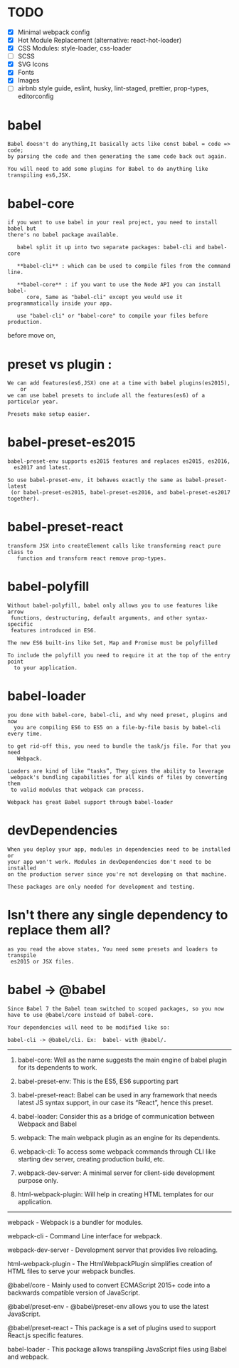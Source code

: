 # TODO
- [x] Minimal webpack config
- [x] Hot Module Replacement (alternative: react-hot-loader)
- [x] CSS Modules: style-loader, css-loader
- [ ] SCSS
- [x] SVG Icons
- [x] Fonts
- [x] Images
- [ ] airbnb style guide, eslint, husky, lint-staged, prettier, prop-types, editorconfig

# babel
```
Babel doesn't do anything,It basically acts like const babel = code => code; 
by parsing the code and then generating the same code back out again.

You will need to add some plugins for Babel to do anything like transpiling es6,JSX.
```

# babel-core

```
if you want to use babel in your real project, you need to install babel but 
there's no babel package available.

   babel split it up into two separate packages: babel-cli and babel-core

   **babel-cli** : which can be used to compile files from the command line.

   **babel-core** : if you want to use the Node API you can install babel-
      core, Same as "babel-cli" except you would use it programmatically inside your app.

   use "babel-cli" or "babel-core" to compile your files before production.
```
before move on,

# preset vs plugin :

```
We can add features(es6,JSX) one at a time with babel plugins(es2015), 
    or 
we can use babel presets to include all the features(es6) of a particular year.

Presets make setup easier.
```

# babel-preset-es2015

```
babel-preset-env supports es2015 features and replaces es2015, es2016, 
  es2017 and latest.

So use babel-preset-env, it behaves exactly the same as babel-preset-latest 
 (or babel-preset-es2015, babel-preset-es2016, and babel-preset-es2017 together).
 ```

# babel-preset-react

```
transform JSX into createElement calls like transforming react pure class to 
   function and transform react remove prop-types.
```

# babel-polyfill

```
Without babel-polyfill, babel only allows you to use features like arrow 
 functions, destructuring, default arguments, and other syntax-specific 
 features introduced in ES6.

The new ES6 built-ins like Set, Map and Promise must be polyfilled

To include the polyfill you need to require it at the top of the entry point 
  to your application. 
```

# babel-loader

```
you done with babel-core, babel-cli, and why need preset, plugins and now 
  you are compiling ES6 to ES5 on a file-by-file basis by babel-cli every time.

to get rid-off this, you need to bundle the task/js file. For that you need 
   Webpack.

Loaders are kind of like “tasks”, They gives the ability to leverage 
 webpack's bundling capabilities for all kinds of files by converting them 
 to valid modules that webpack can process.

Webpack has great Babel support through babel-loader
```

# devDependencies

```
When you deploy your app, modules in dependencies need to be installed or 
your app won't work. Modules in devDependencies don't need to be installed 
on the production server since you're not developing on that machine.

These packages are only needed for development and testing.
```

# Isn't there any single dependency to replace them all?

```
as you read the above states, You need some presets and loaders to transpile 
 es2015 or JSX files.
```

# babel -> @babel

```
Since Babel 7 the Babel team switched to scoped packages, so you now 
have to use @babel/core instead of babel-core.

Your dependencies will need to be modified like so:

babel-cli -> @babel/cli. Ex:  babel- with @babel/.
```

---

1. babel-core: Well as the name suggests the main engine of babel plugin for its dependents to work.
2. babel-preset-env: This is the ES5, ES6 supporting part
3. babel-preset-react: Babel can be used in any framework that needs latest JS syntax support, in our case its “React”, hence this preset.
4. babel-loader: Consider this as a bridge of communication between Webpack and Babel

1. webpack: The main webpack plugin as an engine for its dependents.
2. webpack-cli: To access some webpack commands through CLI like starting dev server, creating production build, etc.
3. webpack-dev-server: A minimal server for client-side development purpose only.
4. html-webpack-plugin: Will help in creating HTML templates for our application.

---

webpack - Webpack is a bundler for modules.

webpack-cli - Command Line interface for webpack.

webpack-dev-server - Development server that provides live reloading.

html-webpack-plugin - The HtmlWebpackPlugin simplifies creation of HTML files to serve your webpack bundles.

@babel/core - Mainly used to convert ECMAScript 2015+ code into a backwards compatible version of JavaScript.

@babel/preset-env - @babel/preset-env allows you to use the latest JavaScript.

@babel/preset-react - This package is a set of plugins used to support React.js specific features.

babel-loader - This package allows transpiling JavaScript files using Babel and webpack.